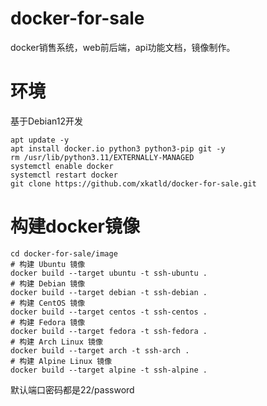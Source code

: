 # docker-for-sale
docker销售系统，web前后端，api功能文档，镜像制作。
# 环境
基于Debian12开发
```shell
apt update -y
apt install docker.io python3 python3-pip git -y
rm /usr/lib/python3.11/EXTERNALLY-MANAGED
systemctl enable docker
systemctl restart docker
git clone https://github.com/xkatld/docker-for-sale.git
```
# 构建docker镜像
```shell
cd docker-for-sale/image
# 构建 Ubuntu 镜像
docker build --target ubuntu -t ssh-ubuntu .
# 构建 Debian 镜像
docker build --target debian -t ssh-debian .
# 构建 CentOS 镜像
docker build --target centos -t ssh-centos .
# 构建 Fedora 镜像
docker build --target fedora -t ssh-fedora .
# 构建 Arch Linux 镜像
docker build --target arch -t ssh-arch .
# 构建 Alpine Linux 镜像
docker build --target alpine -t ssh-alpine .
```
默认端口密码都是22/password
